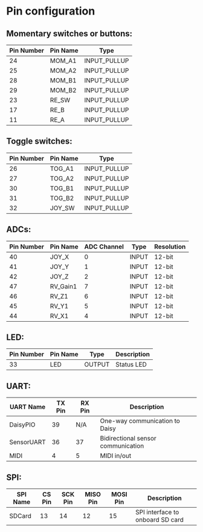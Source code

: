 # Pin configuration

## Momentary switches or buttons:

| Pin Number | Pin Name | Type |
|------------|----------|------|
| 24 | MOM_A1 | INPUT_PULLUP |
| 25 | MOM_A2 | INPUT_PULLUP |
| 28 | MOM_B1 | INPUT_PULLUP |
| 29 | MOM_B2 | INPUT_PULLUP |
| 23 | RE_SW | INPUT_PULLUP |
| 17 | RE_B | INPUT_PULLUP |
| 11 | RE_A | INPUT_PULLUP |

## Toggle switches:
| Pin Number | Pin Name | Type |
|------------|----------|------|
| 26 | TOG_A1 | INPUT_PULLUP |
| 27 | TOG_A2 | INPUT_PULLUP |
| 30 | TOG_B1 | INPUT_PULLUP |
| 31 | TOG_B2 | INPUT_PULLUP |
| 32 | JOY_SW | INPUT_PULLUP |

## ADCs:

| Pin Number | Pin Name | ADC Channel | Type | Resolution |
|------------|----------|-------------|------|------------|
| 40 | JOY_X | 0 | INPUT | 12-bit |
| 41 | JOY_Y | 1 | INPUT | 12-bit |
| 42 | JOY_Z | 2 | INPUT | 12-bit |
| 47 | RV_Gain1 | 7 | INPUT | 12-bit |
| 46 | RV_Z1 | 6 | INPUT | 12-bit |
| 45 | RV_Y1 | 5 | INPUT | 12-bit |
| 44 | RV_X1 | 4 | INPUT | 12-bit |

## LED:

| Pin Number | Pin Name | Type | Description |
|------------|----------|------|-------------|
| 33 | LED | OUTPUT | Status LED |

## UART:

| UART Name | TX Pin | RX Pin | Description |
|-----------|--------|--------|-------------|
| DaisyPIO | 39 | N/A | One-way communication to Daisy |
| SensorUART | 36 | 37 | Bidirectional sensor communication |
| MIDI | 4 | 5 | MIDI in/out |

## SPI:

| SPI Name | CS Pin | SCK Pin | MISO Pin | MOSI Pin | Description |
|----------|--------|---------|----------|----------|-------------|
| SDCard | 13 | 14 | 12 | 15 | SPI interface to onboard SD card |
